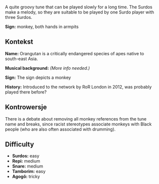A quite groovy tune that can be played slowly for a long time. The Surdos make a
melody, so they are suitable to be played by one Surdo player with three Surdos.

**Sign:** monkey, both hands in armpits

## Kontekst

**Name:** Orangutan is a critically endangered species of apes native to
south-east Asia.

**Musical background:** *(More info needed.)*

**Sign:** The sign depicts a monkey

**History:** Introduced to the network by RoR London in 2012, was probably
played there before?

## Kontrowersje

There is a debate about removing all monkey references from the tune name and
breaks, since racist stereotypes associate monkeys with Black people (who are
also often associated with drumming).

## Difficulty

* **Surdos:** easy
* **Repi:** medium
* **Snare:** medium
* **Tamborim:** easy
* **Agogô:** tricky
